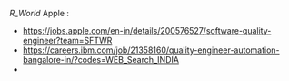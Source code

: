 *R_World*
Apple : 
- https://jobs.apple.com/en-in/details/200576527/software-quality-engineer?team=SFTWR
- https://careers.ibm.com/job/21358160/quality-engineer-automation-bangalore-in/?codes=WEB_Search_INDIA
- 
